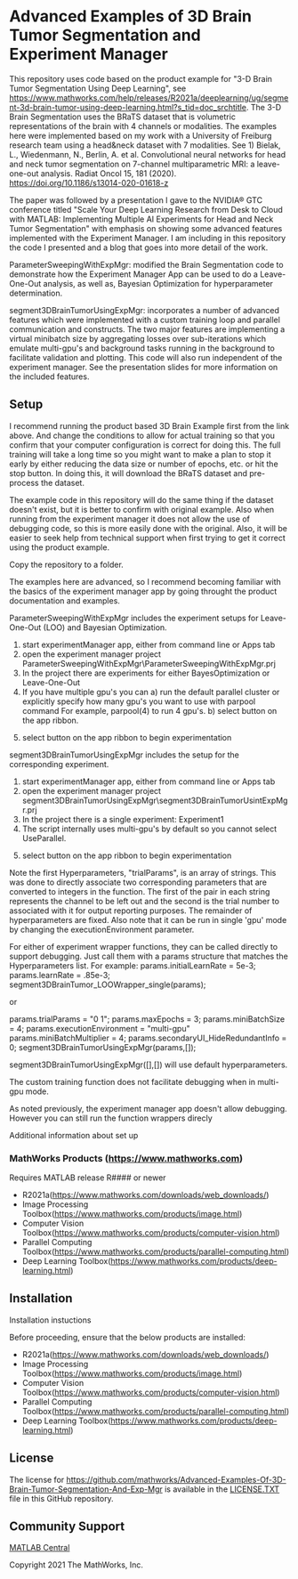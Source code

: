 # Advanced Examples of 3D Brain Tumor Segmentation and Experiment Manager 

This repository uses code based on the product example for "3-D Brain Tumor Segmentation Using Deep Learning", see 
https://www.mathworks.com/help/releases/R2021a/deeplearning/ug/segment-3d-brain-tumor-using-deep-learning.html?s_tid=doc_srchtitle.  The 3-D Brain Segmentation uses the BRaTS dataset that is volumetric representations of the brain with 4 channels or modalities. The examples here were implemented based on my work with a University of Freiburg research team using a head&neck dataset with 7 modalities.  See 1) Bielak, L., Wiedenmann, N., Berlin, A. et al. Convolutional neural networks for head and neck tumor segmentation on 7-channel multiparametric MRI: a leave-one-out analysis. Radiat Oncol 15, 181 (2020). https://doi.org/10.1186/s13014-020-01618-z

The paper was followed by a presentation I gave to the NVIDIA® GTC conference titled "Scale Your Deep Learning Research from Desk to Cloud with MATLAB: Implementing Multiple AI Experiments for Head and Neck Tumor Segmentation"
with emphasis on showing some advanced features implemented with the Experiment Manager.  I am including in this repository the code I presented and a blog that goes into more detail of the work.

ParameterSweepingWithExpMgr:  modified the Brain Segmentation code to demonstrate how the Experiment Manager App can be used to do a Leave-One-Out analysis, as well as, Bayesian Optimization  for hyperparameter determination.

segment3DBrainTumorUsingExpMgr: incorporates a number of advanced features which were implemented with a custom training loop and parallel communication and constructs.  The two major features are implementing a virtual minibatch size by aggregating losses over sub-iterations which emulate multi-gpu's and background tasks running in the background to facilitate validation and plotting.  This code will also run independent of the experiment manager. See the presentation slides for more information on the included features.  

## Setup 
I recommend running the product based 3D Brain Example first from the link above.  And change the conditions to allow for actual training so that you confirm that your computer configuration is correct for doing this.  The full training will take a long time so you might want to make a plan to stop it early by either reducing the data size or number of epochs, etc. or hit the stop button.  In doing this, it will download the BRaTS dataset and pre-process the dataset.

The example code in this repository will do the same thing if the dataset doesn't exist, but it is better to confirm with original example.  Also when running from the experiment manager it does not allow the use of debugging code, so this is more easily done with the original.  Also, it will be easier to seek help from technical support when first trying to get it correct using the product example.

Copy the repository to a folder.

The examples here are advanced, so I recommend becoming familiar with the basics of the experiment manager app by going throught the product documentation and examples.

ParameterSweepingWithExpMgr includes the experiment setups for Leave-One-Out (LOO) and Bayesian Optimization.
1. start experimentManager app, either from command line or Apps tab
2. open the experiment manager project ParameterSweepingWithExpMgr\ParameterSweepingWithExpMgr.prj
3. In the project there are experiments for either BayesOptimization or Leave-One-Out
4. If you have multiple gpu's you can 
	a) run the default parallel cluster or explicitly specify how many gpu's you want to use with parpool command
		For example,  parpool(4) to run 4 gpu's.
	b) select <Use Parallel> button on the app ribbon.
5) select <Run> button on the app ribbon to begin experimentation

segment3DBrainTumorUsingExpMgr includes the setup for the corresponding experiment.
1. start experimentManager app, either from command line or Apps tab
2. open the experiment manager project segment3DBrainTumorUsingExpMgr\segment3DBrainTumorUsintExpMgr.prj
3. In the project there is a single experiment: Experiment1
4. The script internally uses multi-gpu's by default so you cannot select UseParallel.
5) select <Run> button on the app ribbon to begin experimentation

Note the first Hyperparameters, "trialParams", is an array of strings.  This was done to directly associate two corresponding parameters that are converted to integers in the function.  The first of the pair in each string represents the channel to be left out and the second is the trial number to associated with it for output reporting purposes.  The remainder of hyperparameters are fixed.  Also note that it can be run in single 'gpu' mode by changing the executionEnvironment parameter.


For either of experiment wrapper functions, they can be called directly to support debugging.  Just call them with a params structure that matches the Hyperparameters list.  For example: 
params.initialLearnRate = 5e-3;
params.learnRate = .85e-3;
segment3DBrainTumor_LOOWrapper_single(params);

or

params.trialParams = "0 1";
params.maxEpochs = 3;
params.miniBatchSize = 4;
params.executionEnvironment = "multi-gpu"
params.miniBatchMultiplier = 4;
params.secondaryUI_HideRedundantInfo = 0;
segment3DBrainTumorUsingExpMgr(params,[]);

segment3DBrainTumorUsingExpMgr([],[]) will use default hyperparameters.

The custom training function does not facilitate debugging when in multi-gpu mode.



As noted previously,  the experiment manager app doesn't allow debugging.  However you can still run the function wrappers direcly


Additional information about set up

### MathWorks Products (https://www.mathworks.com)

Requires MATLAB release R#### or newer
- R2021a(https://www.mathworks.com/downloads/web_downloads/)
- Image Processing Toolbox(https://www.mathworks.com/products/image.html)
- Computer Vision Toolbox(https://www.mathworks.com/products/computer-vision.html)
- Parallel Computing Toolbox(https://www.mathworks.com/products/parallel-computing.html)
- Deep Learning Toolbox(https://www.mathworks.com/products/deep-learning.html)


## Installation 
Installation instuctions

Before proceeding, ensure that the below products are installed:  
* R2021a(https://www.mathworks.com/downloads/web_downloads/)
* Image Processing Toolbox(https://www.mathworks.com/products/image.html)
* Computer Vision Toolbox(https://www.mathworks.com/products/computer-vision.html)
* Parallel Computing Toolbox(https://www.mathworks.com/products/parallel-computing.html)
* Deep Learning Toolbox(https://www.mathworks.com/products/deep-learning.html)
 
 


## License
The license for https://github.com/mathworks/Advanced-Examples-Of-3D-Brain-Tumor-Segmentation-And-Exp-Mgr is available in the [LICENSE.TXT](LICENSE.TXT) file in this GitHub repository.

## Community Support
[MATLAB Central](https://www.mathworks.com/matlabcentral)

Copyright 2021 The MathWorks, Inc.


